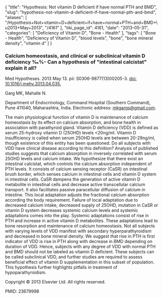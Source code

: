 {
    "title": "Hypothesis: Not vitamin D deficient if have normal PTH and BMD",
    "slug": "hypothesis-not-vitamin-d-deficient-if-have-normal-pth-and-bmd",
    "aliases": [
        "/Hypothesis+Not+vitamin+D+deficient+if+have+normal+PTH+and+BMD+\u2013+May+2013",
        "/4161"
    ],
    "tiki_page_id": 4161,
    "date": "2013-05-31",
    "categories": [
        "Deficiency of Vitamin D",
        "Bone - Health"
    ],
    "tags": [
        "Bone - Health",
        "Deficiency of Vitamin D",
        "blood levels",
        "bone",
        "bone mineral density",
        "vitamin d"
    ]
}


### Calcium homeostasis, and clinical or subclinical vitamin D deficiency ‰%- Can a hypothesis of "intestinal calcistat" explain it all?

Med Hypotheses. 2013 May 13. pii: S0306-9877(13)00205-3. [doi: 10.1016/j.mehy.2013.04.035.](https://doi.org/10.1016/j.mehy.2013.04.035.) 

Garg MK, Mahalle N.

Department of Endocrinology, Command Hospital (Southern Command), Pune 411040, Maharashtra, India. Electronic address: mkgargs@gmail.com.

The main physiological function of vitamin D is maintenance of calcium homeostasis by its effect on calcium absorption, and bone health in association with parathyroid gland. Vitamin D deficiency (VDD) is defined as serum 25-hydroxy vitamin D (25OHD) levels <20ng/ml. Vitamin D insufficiency is called when serum 25OHD levels are between 20-29ng/ml, though existence of this entity has been questioned. Do all subjects with VDD have clinical disease according to this definition? Analysis of published studies suggests that calcium absorption in inversely correlated with serum 25OHD levels and calcium intake. We hypothesize that there exist an intestinal calcistat, which controls the calcium absorption independent of PTH levels. It consists of calcium sensing receptor (CaSR) on intestinal brush border, which senses calcium in intestinal cells and vitamin D system in intestinal cells. CaSR dampens the generation of active vitamin D metabolite in intestinal cells and decrease active transcellular calcium transport. It also facilitates passive paracellular diffusion of calcium in intestine. This local adaptation adjusts the fractional calcium absorption according the body requirement. Failure of local adaptation due to decreased calcium intake, decreased supply of 25OHD, mutation in CaSR or vitamin D system decreases systemic calcium levels and systemic adaptations comes into the play. Systemic adaptations consist of rise in PTH and increase in active vitamin D metabolites. These adaptations lead to bone resorption and maintenance of calcium homeostasis. Not all subjects with varying levels of VDD manifest with secondary hyperparathyroidism and decreased in bone mineral density. We suggest that rise in PTH is first indicator of VDD is rise in PTH along with decrease in BMD depending on duration of VDD. Hence, subjects with any degree of VDD with normal PTH and BMD should not be labeled as vitamin D deficient. These subjects can be called subclinical VDD, and further studies are required to assess beneficial effect of vitamin D supplementation in this subset of population. This hypothesis further highlights pitfalls in treatment of hypoparathyroidism.

Copyright © 2013 Elsevier Ltd. All rights reserved.

PMID:     23679998